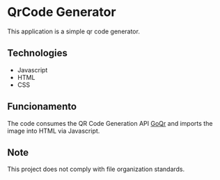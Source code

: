 # QrCode Generator

This application is a simple qr code generator.

## Technologies

- Javascript
- HTML
- CSS

## Funcionamento

The code consumes the QR Code Generation API  [GoQr](https://goqr.me/api/) and imports the image into HTML via Javascript.

## Note

This project does not comply with file organization standards.